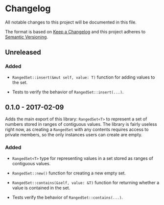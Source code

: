 Changelog
=========

All notable changes to this project will be documented in this file.

The format is based on [Keep a Changelog] and this project adheres to
[Semantic Versioning].

Unreleased
----------

### Added

- `RangedSet::insert(&mut self, value: T)` function for adding values to
  the set.

- Tests to verify the behavior of `RangedSet::insert(...)`.

0.1.0 - 2017-02-09
------------------

Adds the main export of this library: `RangedSet<T>` to represent a set
of numbers stored in ranges of contiguous values. The library is fairly
useless right now, as creating a `RangedSet` with any contents requires
access to private members, so the only instances users can create are
empty.

### Added

- `RangedSet<T>` type for representing values in a set stored as ranges
  of contiguous values.

- `RangedSet::new()` function for creating a new empty set.

- `RangedSet::contains(&self, value: &T)` function for returning whether
  a value is contained in the set.

- Tests verify the behavior of `RangedSet::contains(...)`.

[Keep a Changelog]: http://keepachangelog.com/
[Semantic Versioning]: http://semver.org/